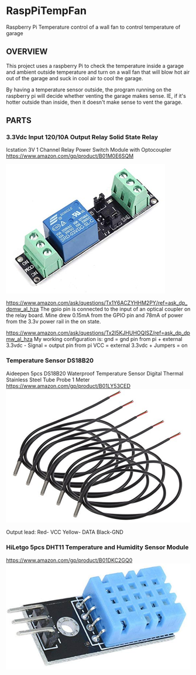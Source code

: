 # RaspPiTempFan
Raspberry Pi Temperature control of a wall fan to control temperature of garage

## OVERVIEW
This project uses a raspberry Pi to check the temperature inside a garage and ambient outside temperature and turn on a wall fan that will blow hot air out of the garage and suck in cool air to cool the garage.  

By having a temperature sensor outside, the program running on the raspberry pi will decide whether venting the garage makes sense.  IE, if it's hotter outside than inside, then it doesn't make sense to vent the garage.  


## PARTS
### 3.3Vdc Input 120/10A Output Relay Solid State Relay
Icstation 3V 1 Channel Relay Power Switch Module with Optocoupler
https://www.amazon.com/gp/product/B01M0E6SQM

![alt text][3_3vdc]

https://www.amazon.com/ask/questions/Tx1Y6ACZYHHM2PY/ref=ask_dp_dpmw_al_hza
The gpio pin is connected to the input of an optical coupler on the relay board. Mine drew 0.15mA from the GPIO pin and 78mA of power from the 3.3v power rail in the on state. 

https://www.amazon.com/ask/questions/Tx2I5KJHUHOQISZ/ref=ask_dp_dpmw_al_hza
My working configuration is: 
gnd = gnd pin from pi + external 3.3vdc - 
Signal = output pin from pi 
VCC = external 3.3vdc + 
Jumpers = on

### Temperature Sensor DS18B20
Aideepen 5pcs DS18B20 Waterproof Temperature Sensor Digital Thermal Stainless Steel Tube Probe 1 Meter
https://www.amazon.com/gp/product/B01LY53CED
![alt text][DS18B20]

Output lead: 
Red- VCC
Yellow- DATA
Black-GND

### HiLetgo 5pcs DHT11 Temperature and Humidity Sensor Module
https://www.amazon.com/gp/product/B01DKC2GQ0
![alt text][DHT11]

[3_3vdc]: /Images/Icstation%203V%201%20Channel%20Relay%20Power.PNG "3.3Vdc Input 120/10A Output Relay Solid State Relay"
[DS18B20]: /Images/Aideepen%205pcs%20DS18B20.PNG "Aideepen 5pcs DS18B20 Waterproof Temperature Sensor"
[DHT11]: /Images/HiLetgo%205pcs%20DHT11%20Temperature.PNG "HiLetgo 5pcs DHT11 Temperature and Humidity Sensor Module"

